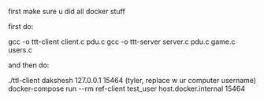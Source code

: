 first make sure u did all docker stuff

first do:

gcc -o ttt-client client.c pdu.c
gcc -o ttt-server server.c pdu.c game.c users.c

and then do:

./ttl-client dakshesh 127.0.0.1 15464 (tyler, replace w ur computer username)
docker-compose run --rm ref-client test_user host.docker.internal 15464 

